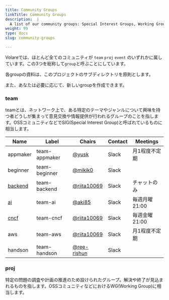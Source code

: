 ```yaml
---
title: Community Groups
linkTitle: Community Groups
description:  |
  A list of our community groups: Special Interest Groups, Working Groups.
weight: 99
type: docs
slug: community-groups

---
```


Volareでは、ほとんど全てのコミュニティが `team` `proj` `event` のいずれかに属しています。この3つを総称して`group`と呼ぶことにしています。

各groupの資料は、このプロジェクトのサブディレクトリを原則とします。

また、あなたは必要に応じて、新しいgroupを作成できます。

### team

teamとは、ネットワーク上で、ある特定のテーマやジャンルについて興味を持つ者どうしが集まって意見交換や情報提供が行われるグループのことを指します。OSSコミュニティなどでSIG(Special Interest Group)と呼ばれているものに相当します。



| Name | Label | Chairs | Contact | Meetings |
|------|-------|--------|---------|----------|
| appmaker | team-appmaker  |[@yusk](https://github.com/yusk)  | Slack | 月1程度不定期 |
| beginner | team-beginner | [@mikik0](https://github.com/mikik0) |  Slack  |  |
| [backend](team-backend/README.md) | team-backend | [@riita10069](https://github.com/riita10069) | Slack  | チャットのみ |
| [ai](team-ai/README.md) | team-ai | [@aki85](https://github.com/aki85) | Slack | 毎週月曜21:00 |
| [cncf](team-cncf/README.md) | team-cncf | [@riita10069](https://github.com/riita10069) | Slack | 毎週金曜21:00 |
| aws | team-aws | [@riita10069](https://github.com/riita10069) | Slack | 月1程度不定期 |
| handson | team-handson | [@ree-rishun](https://github.com/ree-rishun) | Slack |  |


### proj

特定の問題の調査や計画の推進のため設けられたグループ。解決や終了が見込まれるものを指します。OSSコミュニティなどにおけるWG(Working Group)に相当します。


